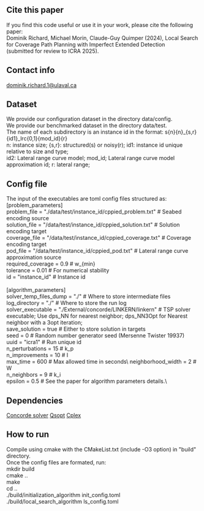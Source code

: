 ## Cite this paper
If you find this code useful or use it in your work, please cite the following paper:\
Dominik Richard, Michael Morin, Claude-Guy Quimper (2024), Local Search for Coverage Path Planning with Imperfect Extended Detection\
(submitted for review to ICRA 2025).

## Contact info
dominik.richard.1@ulaval.ca

## Dataset
We provide our configuration dataset in the directory data/config.\
We provide our benchmarked dataset in the directory data/test.\
The name of each subdirectory is an instance id in the format: s{n}{n}_{s,r}{id1}_lrc{0,1}{mod_id}{r}\
n: instance size; {s,r}: structured(s) or noisy(r); id1: instance id unique relative to size and type;\
id2: Lateral range curve model; mod_id; Lateral range curve model approximation id; r: lateral range;

## Config file
The input of the executables are toml config files structured as:\
\[problem_parameters\] \
problem_file = "./data/test/instance_id/cppied_problem.txt" # Seabed encoding source\
solution_file = "/data/test/instance_id/cppied_solution.txt" # Solution encoding target\
coverage_file = "/data/test/instance_id/cppied_coverage.txt" # Coverage encoding target\
pod_file = "/data/test/instance_id/cppied_pod.txt" # Lateral range curve approximation source\
required_coverage = 0.9 # w_{min}\
tolerance = 0.01 # For numerical stability\
id = "instance_id" # Instance id\
\
\[algorithm_parameters\]\
solver_temp_files_dump = "./" # Where to store intermediate files\
log_directory = "./" # Where to store the run log\
solver_executable = "./External/concorde/LINKERN/linkern" # TSP solver executable; Use dps_NN for nearest neighbor; dps_NN3Opt for Nearest neighbor with a 3opt iteration;\
save_solution = true # Either to store solution in targets\
seed = 0 # Random number generator seed (Mersenne Twister 19937)\
uuid = "icra1" # Run unique id\
n_perturbations = 15 # k_p\
n_improvements = 10 # I\
max_time = 600 # Max allowed time in seconds\ 
neighborhood_width = 2 # W\
n_neighbors = 9 # k_i\
epsilon = 0.5 # See the paper for algorithm parameters details.\

## Dependencies
[Concorde solver](https://www.math.uwaterloo.ca/tsp/concorde.html)
[Qsopt](https://www.math.uwaterloo.ca/~bico/qsopt/)
[Cplex](https://www.ibm.com/products/ilog-cplex-optimization-studio)

## How to run
Compile using cmake with the CMakeList.txt (include -O3 option) in "build" directory.\
Once the config files are formated, run:\
mkdir build\
cmake ..\
make\
cd ..\
./build/initialization_algorithm init_config.toml\
./build/local_search_algorithm ls_config.toml
